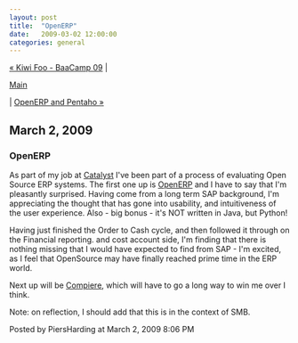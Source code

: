 ```yaml
---
layout: post
title:  "OpenERP"
date:   2009-03-02 12:00:00
categories: general
---
```

<p align="right">

<a href="http://www.piersharding.com/blog/archives/2009/02/kiwi_foo_baacam.html">&laquo; Kiwi Foo - BaaCamp 09</a> |

<a href="http://www.piersharding.com/blog/">Main</a>

| <a href="http://www.piersharding.com/blog/archives/2009/03/openerp_and_pen.html">OpenERP and Pentaho &raquo;</a>

</p>

<h2>March  2, 2009</h2>

<h3>OpenERP</h3>

<p>As part of my job at <a href="http://www.Catalyst.net.nz">Catalyst</a> I've been part of a process of evaluating Open Source ERP systems.  The first one up is <a href="http://www.OpenERP.com">OpenERP</a>  and I have to say that I'm pleasantly surprised.  Having come from a long term SAP background, I'm appreciating the thought that has gone into usability, and intuitiveness of the user experience.  Also - big bonus - it's NOT written in Java, but Python!</p>

<p>Having just finished the Order to Cash cycle, and then followed it through on the Financial reporting. and cost account side, I'm finding that there is nothing missing that I would have expected to find from SAP - I'm excited, as I feel that OpenSource may have finally reached prime time in the ERP world.</p>

<p>Next up will be <a href="http://www.compiere.com">Compiere</a>, which will have to go a long way to win me over I think.</p>

<p>Note: on reflection, I should add that this is in the context of SMB.</p>

<div id="a000079more"><div id="more">

</div></div>

<p class="posted">Posted by PiersHarding at March  2, 2009  8:06 PM</p>





